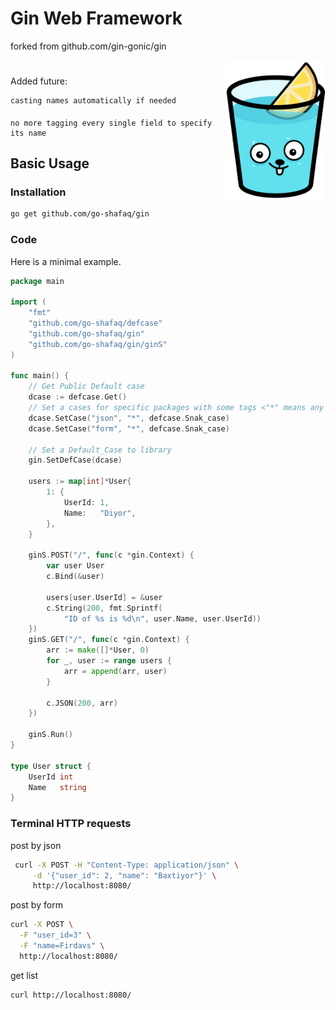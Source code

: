 # Gin Web Framework

forked from github.com/gin-gonic/gin

<img align="right" width="159px" src="https://raw.githubusercontent.com/gin-gonic/logo/master/color.png">

#
#
#
Added future:

    casting names automatically if needed
####
    no more tagging every single field to specify its name

## Basic Usage

### Installation

```bash
go get github.com/go-shafaq/gin
```


### Code

Here is a minimal example.

```go
package main

import (
	"fmt"
	"github.com/go-shafaq/defcase"
	"github.com/go-shafaq/gin"
	"github.com/go-shafaq/gin/ginS"
)

func main() {
	// Get Public Default case
	dcase := defcase.Get()
	// Set a cases for specific packages with some tags <"*" means any package>
	dcase.SetCase("json", "*", defcase.Snak_case)
	dcase.SetCase("form", "*", defcase.Snak_case)

	// Set a Default_Case to library
	gin.SetDefCase(dcase)

	users := map[int]*User{
		1: {
			UserId: 1,
			Name:   "Diyor",
		},
	}

	ginS.POST("/", func(c *gin.Context) {
		var user User
		c.Bind(&user)

		users[user.UserId] = &user
		c.String(200, fmt.Sprintf(
			"ID of %s is %d\n", user.Name, user.UserId))
	})
	ginS.GET("/", func(c *gin.Context) {
		arr := make([]*User, 0)
		for _, user := range users {
			arr = append(arr, user)
		}

		c.JSON(200, arr)
	})

	ginS.Run()
}

type User struct {
	UserId int
	Name   string
}
```

### Terminal HTTP requests
post by json
```bash
 curl -X POST -H "Content-Type: application/json" \
     -d '{"user_id": 2, "name": "Baxtiyor"}' \
     http://localhost:8080/
```
post by form
```bash
curl -X POST \
  -F "user_id=3" \
  -F "name=Firdavs" \
  http://localhost:8080/
```
get list
```bash
curl http://localhost:8080/
```


